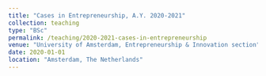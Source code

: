 ```yaml
---
title: "Cases in Entrepreneurship, A.Y. 2020-2021"
collection: teaching
type: "BSc"
permalink: /teaching/2020-2021-cases-in-entrepreneurship
venue: "University of Amsterdam, Entrepreneurship & Innovation section"
date: 2020-01-01
location: "Amsterdam, The Netherlands"
---
```

